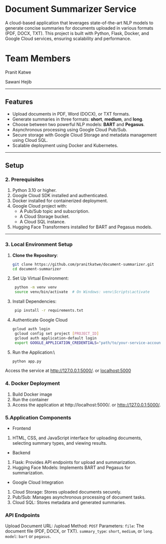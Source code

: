 # **Document Summarizer Service**

A cloud-based application that leverages state-of-the-art NLP models to generate concise summaries for documents uploaded in various formats (PDF, DOCX, TXT). This project is built with Python, Flask, Docker, and Google Cloud services, ensuring scalability and performance.


# **Team Members**

Pranit Katwe

Sawani Hejib

---

## **Features**
- Upload documents in PDF, Word (DOCX), or TXT formats.
- Generate summaries in three formats: **short**, **medium**, and **long**.
- Choose between two powerful NLP models: **BART** and **Pegasus**.
- Asynchronous processing using Google Cloud Pub/Sub.
- Secure storage with Google Cloud Storage and metadata management using Cloud SQL.
- Scalable deployment using Docker and Kubernetes.

---

## **Setup**

### **2. Prerequisites**
1. Python 3.10 or higher.
2. Google Cloud SDK installed and authenticated.
3. Docker installed for containerized deployment.
4. Google Cloud project with:
   - A Pub/Sub topic and subscription.
   - A Cloud Storage bucket.
   - A Cloud SQL instance.
5. Hugging Face Transformers installed for BART and Pegasus models.

---

### **3. Local Environment Setup**
1. **Clone the Repository**:
   ```bash
   git clone https://github.com/pranitkatwe/document-summarizer.git
   cd document-summarizer
2. Set Up Virtual Environment:
   ```bash
    python -m venv venv
    source venv/bin/activate  # On Windows: venv\Scripts\activate
3. Install Dependencies:
   ```bash
    pip install -r requirements.txt
4. Authenticate Google Cloud
   ```bash
   gcloud auth login
    gcloud config set project [PROJECT_ID]
    gcloud auth application-default login
    export GOOGLE_APPLICATION_CREDENTIALS="path/to/your-service-account.json"
 5. Run the Application:\
    ```bash
    python app.py
  Access the service at http://127.0.0.1:5000/. or [localhost:5000](http://localhost:5000/.)
  
### **4. Docker Deployment**
1. Build Docker image
2. Run the container
3. Access the application at http://localhost:5000/. or http://127.0.0.1:5000/.


### **5.Application Components**
- Frontend
1. HTML, CSS, and JavaScript interface for uploading documents, selecting summary types, and viewing results.
- Backend
1. Flask: Provides API endpoints for upload and summarization.
2. Hugging Face Models: Implements BART and Pegasus for summarization.
- Google Cloud Integration
1. Cloud Storage: Stores uploaded documents securely.
2. Pub/Sub: Manages asynchronous processing of document tasks.
3. Cloud SQL: Stores metadata and generated summaries.


### **API Endpoints**
Upload Document
URL: /upload
Method: `POST`
Parameters:
`file`: The document file (PDF, DOCX, or TXT).
`summary_type`: `short`, `medium`, or `long`.
`model`: `bart` or `pegasus`.
